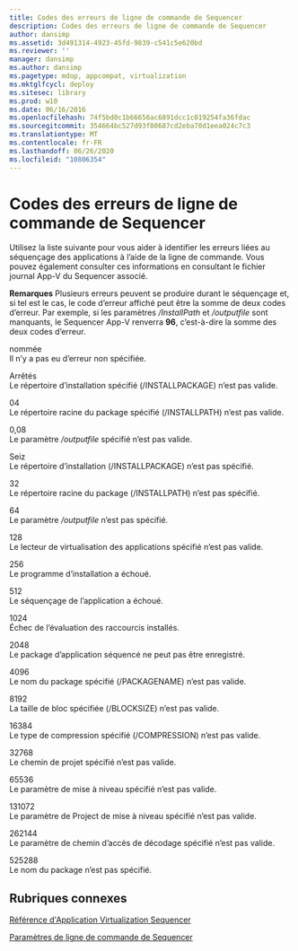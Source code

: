 ```yaml
---
title: Codes des erreurs de ligne de commande de Sequencer
description: Codes des erreurs de ligne de commande de Sequencer
author: dansimp
ms.assetid: 3d491314-4923-45fd-9839-c541c5e620bd
ms.reviewer: ''
manager: dansimp
ms.author: dansimp
ms.pagetype: mdop, appcompat, virtualization
ms.mktglfcycl: deploy
ms.sitesec: library
ms.prod: w10
ms.date: 06/16/2016
ms.openlocfilehash: 74f5bd0c1b66656ac6891dcc1c019254fa36fdac
ms.sourcegitcommit: 354664bc527d93f80687cd2eba70d1eea024c7c3
ms.translationtype: MT
ms.contentlocale: fr-FR
ms.lasthandoff: 06/26/2020
ms.locfileid: "10806354"
---
```

# Codes des erreurs de ligne de commande de Sequencer


Utilisez la liste suivante pour vous aider à identifier les erreurs liées au séquençage des applications à l’aide de la ligne de commande. Vous pouvez également consulter ces informations en consultant le fichier journal App-V du Sequencer associé.

**Remarques**  Plusieurs erreurs peuvent se produire durant le séquençage et, si tel est le cas, le code d’erreur affiché peut être la somme de deux codes d’erreur. Par exemple, si les paramètres */InstallPath* et */outputfile* sont manquants, le Sequencer App-V renverra **96**, c’est-à-dire la somme des deux codes d’erreur.

 

<a href="" id="01"></a>nommée  
Il n’y a pas eu d’erreur non spécifiée.

<a href="" id="02"></a>Arrêtés  
Le répertoire d’installation spécifié (/INSTALLPACKAGE) n’est pas valide.

<a href="" id="04"></a>04  
Le répertoire racine du package spécifié (/INSTALLPATH) n’est pas valide.

<a href="" id="08"></a>0,08  
Le paramètre */outputfile* spécifié n’est pas valide.

<a href="" id="16"></a>Seiz  
Le répertoire d’installation (/INSTALLPACKAGE) n’est pas spécifié.

<a href="" id="32"></a>32  
Le répertoire racine du package (/INSTALLPATH) n’est pas spécifié.

<a href="" id="64"></a>64  
Le paramètre */outputfile* n’est pas spécifié.

<a href="" id="128"></a>128  
Le lecteur de virtualisation des applications spécifié n’est pas valide.

<a href="" id="256"></a>256  
Le programme d’installation a échoué.

<a href="" id="512"></a>512  
Le séquençage de l’application a échoué.

<a href="" id="1024"></a>1024  
Échec de l’évaluation des raccourcis installés.

<a href="" id="2048"></a>2048  
Le package d’application séquencé ne peut pas être enregistré.

<a href="" id="4096"></a>4096  
Le nom du package spécifié (/PACKAGENAME) n’est pas valide.

<a href="" id="8192"></a>8192  
La taille de bloc spécifiée (/BLOCKSIZE) n’est pas valide.

<a href="" id="16384"></a>16384  
Le type de compression spécifié (/COMPRESSION) n’est pas valide.

<a href="" id="32768"></a>32768  
Le chemin de projet spécifié n’est pas valide.

<a href="" id="65536"></a>65536  
Le paramètre de mise à niveau spécifié n’est pas valide.

<a href="" id="131072"></a>131072  
Le paramètre de Project de mise à niveau spécifié n’est pas valide.

<a href="" id="262144"></a>262144  
Le paramètre de chemin d’accès de décodage spécifié n’est pas valide.

<a href="" id="525288"></a>525288  
Le nom du package n’est pas spécifié.

## Rubriques connexes


[Référence d'Application Virtualization Sequencer](application-virtualization-sequencer-reference.md)

[Paramètres de ligne de commande de Sequencer](sequencer-command-line-parameters.md)

 

 





